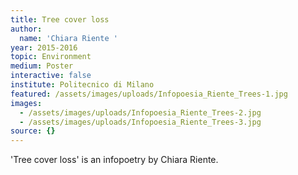 ```yaml
---
title: Tree cover loss
author:
  name: 'Chiara Riente '
year: 2015-2016
topic: Environment
medium: Poster
interactive: false
institute: Politecnico di Milano
featured: /assets/images/uploads/Infopoesia_Riente_Trees-1.jpg
images:
  - /assets/images/uploads/Infopoesia_Riente_Trees-2.jpg
  - /assets/images/uploads/Infopoesia_Riente_Trees-3.jpg
source: {}
---
```

'Tree cover loss' is an infopoetry by Chiara Riente.
